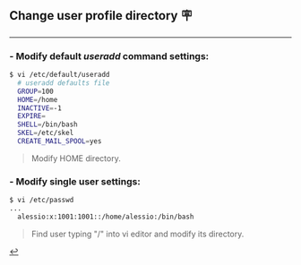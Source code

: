 ## Change user profile directory 🪧
---
### - Modify default *useradd* command settings:
```bash
$ vi /etc/default/useradd
  # useradd defaults file
  GROUP=100
  HOME=/home
  INACTIVE=-1
  EXPIRE=
  SHELL=/bin/bash
  SKEL=/etc/skel
  CREATE_MAIL_SPOOL=yes
```
> Modify HOME directory.

### - Modify single user settings:
```bash
$ vi /etc/passwd
...
  alessio:x:1001:1001::/home/alessio:/bin/bash
```
> Find user typing "/" into vi editor and modify its directory.

[↩️](/Linux/user-config.html)
